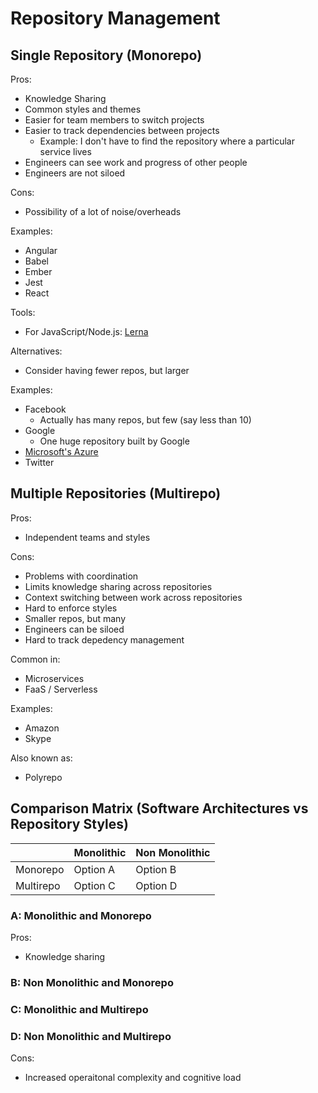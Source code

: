 # Repository Management

## Single Repository \(Monorepo\)

Pros:

* Knowledge Sharing
* Common styles and themes
* Easier for team members to switch projects
* Easier to track dependencies between projects
  * Example: I don't have to find the repository where a particular service lives
* Engineers can see work and progress of other people
* Engineers are not siloed

Cons:

* Possibility of a lot of noise/overheads

Examples:

* Angular
* Babel
* Ember
* Jest
* React

Tools:

* For JavaScript/Node.js: [Lerna](https://github.com/lerna/lerna)

Alternatives:

* Consider having fewer repos, but larger

Examples:

* Facebook
  * Actually has many repos, but few \(say less than 10\)
* Google
  * One huge repository built by Google
* [Microsoft's Azure](https://docs.microsoft.com/en-us/azure/devops/learn/devops-at-microsoft/use-git-microsoft)
* Twitter

## Multiple Repositories \(Multirepo\)

Pros:

* Independent teams and styles

Cons:

* Problems with coordination
* Limits knowledge sharing across repositories
* Context switching between work across repositories
* Hard to enforce styles
* Smaller repos, but many
* Engineers can be siloed
* Hard to track depedency management

Common in:

* Microservices
* FaaS / Serverless

Examples:

* Amazon
* Skype

Also known as:

* Polyrepo

## Comparison Matrix \(Software Architectures vs Repository Styles\)

|  | Monolithic | Non Monolithic |
| :--- | :--- | :--- |
| Monorepo | Option A | Option B |
| Multirepo | Option C | Option D |

### A: Monolithic and Monorepo

Pros:

* Knowledge sharing

### B: Non Monolithic and Monorepo

### C: Monolithic and Multirepo

### D: Non Monolithic and Multirepo

Cons:

* Increased operaitonal complexity and cognitive load

